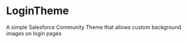 # LoginTheme
A simple Salesforce Community Theme that allows custom background images on login pages
